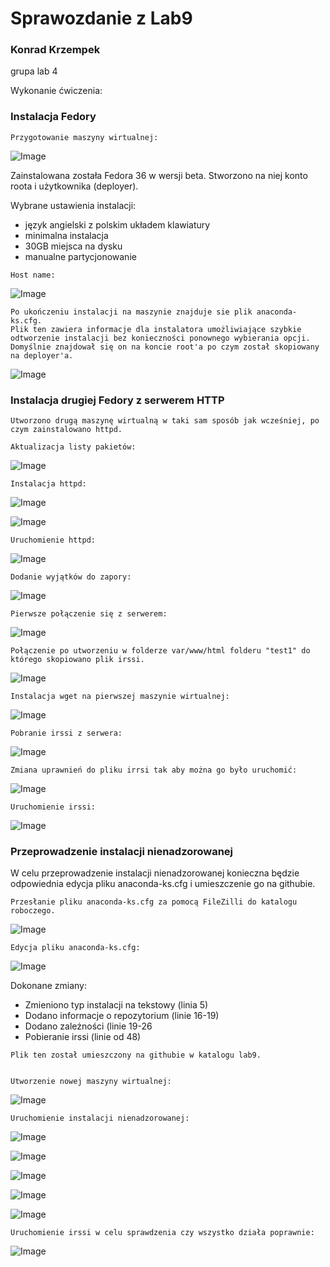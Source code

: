<h1>Sprawozdanie z Lab9</h1>

<h3> Konrad Krzempek</h3>
grupa lab 4

Wykonanie ćwiczenia:

<h3> Instalacja Fedory </h3>

    Przygotowanie maszyny wirtualnej:
![Image](screen1.png "ustawienia_instalacja")

Zainstalowana została Fedora 36 w wersji beta. Stworzono na niej konto roota i użytkownika (deployer). 

Wybrane ustawienia instalacji:
<ul>
<li>język angielski z polskim układem klawiatury </li>
<li>minimalna instalacja </li>
<li>30GB miejsca na dysku </li>
<li>manualne partycjonowanie </li>
</ul>
   
    Host name:
![Image](screen2.png "host_name")


    Po ukończeniu instalacji na maszynie znajduje sie plik anaconda-ks.cfg.
    Plik ten zawiera informacje dla instalatora umożliwiające szybkie odtworzenie instalacji bez konieczności ponownego wybierania opcji.
    Domyślnie znajdował się on na koncie root'a po czym został skopiowany na deployer'a.
![Image](screen3.png "fedora")

<h3> Instalacja drugiej Fedory z serwerem HTTP </h3>

    Utworzono drugą maszynę wirtualną w taki sam sposób jak wcześniej, po czym zainstalowano httpd.

    Aktualizacja listy pakietów:
![Image](screen4.png "aktualizacja")

    Instalacja httpd:
![Image](screen5.png "httpd_instalacja")

![Image](screen6.png "httpd-instalacja2")

    Uruchomienie httpd:
![Image](screen7.png "httpd-uruchomienie")

    Dodanie wyjątków do zapory:
![Image](screen8.png "httpd-zapora")

    Pierwsze połączenie się z serwerem:
![Image](screen9.png "polaczenie1")

    Połączenie po utworzeniu w folderze var/www/html folderu "test1" do którego skopiowano plik irssi.
![Image](screen10.png "polaczenie2")


    Instalacja wget na pierwszej maszynie wirtualnej:
![Image](screen11.png "wget")

    Pobranie irssi z serwera:
![Image](screen12.png "irssi_pobranie")

    Zmiana uprawnień do pliku irrsi tak aby można go było uruchomić:
![Image](screen13.png "zmiana_uprawnien")

    Uruchomienie irssi:
![Image](screen14.png "irssi_uruchomienie")

<h3>Przeprowadzenie instalacji nienadzorowanej </h3>

W celu przeprowadzenie instalacji nienadzorowanej konieczna będzie odpowiednia edycja pliku anaconda-ks.cfg i umieszczenie go na githubie.

    Przesłanie pliku anaconda-ks.cfg za pomocą FileZilli do katalogu roboczego.
![Image](screen15.png "anaconda_przeniesienie")

    Edycja pliku anaconda-ks.cfg:
![Image](screen16.png "anaconda_edycja")

Dokonane zmiany:
<ul>
<li>Zmieniono typ instalacji na tekstowy (linia 5) </li>
<li>Dodano informacje o repozytorium (linie 16-19)</li>
<li>Dodano zależności (linie 19-26</li>
<li>Pobieranie irssi (linie od 48) </li>
</ul>

    Plik ten został umieszczony na githubie w katalogu lab9.


    Utworzenie nowej maszyny wirtualnej:
![Image](screen17.png "fedora3")

    Uruchomienie instalacji nienadzorowanej:
![Image](screen18.png "fedora3_instalacja1")

![Image](screen19.png "fedora3_instalacja2")

![Image](screen20.png "fedora3_instalacja3")

![Image](screen21.png "fedora3_instalacja4")

![Image](screen22.png "fedora3_instalacja5")


    Uruchomienie irssi w celu sprawdzenia czy wszystko działa poprawnie:
![Image](screen23.png "fedora3_irssi")


